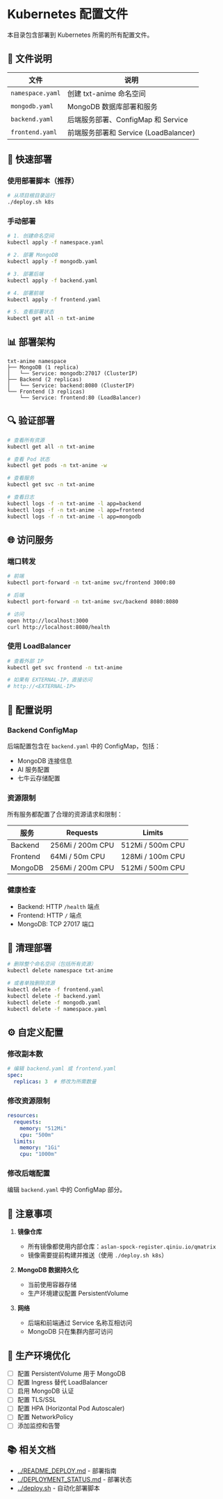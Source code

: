 # Kubernetes 配置文件

本目录包含部署到 Kubernetes 所需的所有配置文件。

## 📁 文件说明

| 文件 | 说明 |
|------|------|
| `namespace.yaml` | 创建 txt-anime 命名空间 |
| `mongodb.yaml` | MongoDB 数据库部署和服务 |
| `backend.yaml` | 后端服务部署、ConfigMap 和 Service |
| `frontend.yaml` | 前端服务部署和 Service (LoadBalancer) |

## 🚀 快速部署

### 使用部署脚本（推荐）
```bash
# 从项目根目录运行
./deploy.sh k8s
```

### 手动部署
```bash
# 1. 创建命名空间
kubectl apply -f namespace.yaml

# 2. 部署 MongoDB
kubectl apply -f mongodb.yaml

# 3. 部署后端
kubectl apply -f backend.yaml

# 4. 部署前端
kubectl apply -f frontend.yaml

# 5. 查看部署状态
kubectl get all -n txt-anime
```

## 📊 部署架构

```
txt-anime namespace
├── MongoDB (1 replica)
│   └── Service: mongodb:27017 (ClusterIP)
├── Backend (2 replicas)
│   └── Service: backend:8080 (ClusterIP)
└── Frontend (3 replicas)
    └── Service: frontend:80 (LoadBalancer)
```

## 🔍 验证部署

```bash
# 查看所有资源
kubectl get all -n txt-anime

# 查看 Pod 状态
kubectl get pods -n txt-anime -w

# 查看服务
kubectl get svc -n txt-anime

# 查看日志
kubectl logs -f -n txt-anime -l app=backend
kubectl logs -f -n txt-anime -l app=frontend
kubectl logs -f -n txt-anime -l app=mongodb
```

## 🌐 访问服务

### 端口转发
```bash
# 前端
kubectl port-forward -n txt-anime svc/frontend 3000:80

# 后端
kubectl port-forward -n txt-anime svc/backend 8080:8080

# 访问
open http://localhost:3000
curl http://localhost:8080/health
```

### 使用 LoadBalancer
```bash
# 查看外部 IP
kubectl get svc frontend -n txt-anime

# 如果有 EXTERNAL-IP，直接访问
# http://<EXTERNAL-IP>
```

## 🔧 配置说明

### Backend ConfigMap
后端配置包含在 `backend.yaml` 中的 ConfigMap，包括：
- MongoDB 连接信息
- AI 服务配置
- 七牛云存储配置

### 资源限制
所有服务都配置了合理的资源请求和限制：

| 服务 | Requests | Limits |
|------|----------|--------|
| Backend | 256Mi / 200m CPU | 512Mi / 500m CPU |
| Frontend | 64Mi / 50m CPU | 128Mi / 100m CPU |
| MongoDB | 256Mi / 200m CPU | 512Mi / 500m CPU |

### 健康检查
- Backend: HTTP `/health` 端点
- Frontend: HTTP `/` 端点
- MongoDB: TCP 27017 端口

## 🧹 清理部署

```bash
# 删除整个命名空间（包括所有资源）
kubectl delete namespace txt-anime

# 或者单独删除资源
kubectl delete -f frontend.yaml
kubectl delete -f backend.yaml
kubectl delete -f mongodb.yaml
kubectl delete -f namespace.yaml
```

## ⚙️ 自定义配置

### 修改副本数
```yaml
# 编辑 backend.yaml 或 frontend.yaml
spec:
  replicas: 3  # 修改为所需数量
```

### 修改资源限制
```yaml
resources:
  requests:
    memory: "512Mi"
    cpu: "500m"
  limits:
    memory: "1Gi"
    cpu: "1000m"
```

### 修改后端配置
编辑 `backend.yaml` 中的 ConfigMap 部分。

## 📝 注意事项

1. **镜像仓库**
   - 所有镜像都使用内部仓库：`aslan-spock-register.qiniu.io/qmatrix`
   - 镜像需要提前构建并推送（使用 `./deploy.sh k8s`）

2. **MongoDB 数据持久化**
   - 当前使用容器存储
   - 生产环境建议配置 PersistentVolume

3. **网络**
   - 后端和前端通过 Service 名称互相访问
   - MongoDB 只在集群内部可访问

## 🎯 生产环境优化

- [ ] 配置 PersistentVolume 用于 MongoDB
- [ ] 配置 Ingress 替代 LoadBalancer
- [ ] 启用 MongoDB 认证
- [ ] 配置 TLS/SSL
- [ ] 配置 HPA (Horizontal Pod Autoscaler)
- [ ] 配置 NetworkPolicy
- [ ] 添加监控和告警

## 📚 相关文档

- [../README_DEPLOY.md](../README_DEPLOY.md) - 部署指南
- [../DEPLOYMENT_STATUS.md](../DEPLOYMENT_STATUS.md) - 部署状态
- [../deploy.sh](../deploy.sh) - 自动化部署脚本
